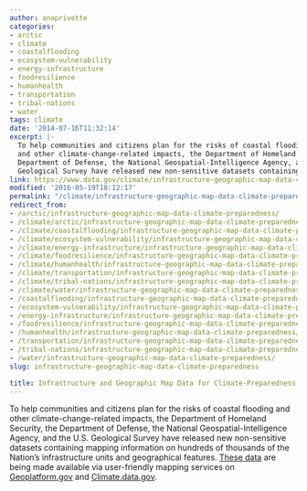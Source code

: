 ```yaml
---
author: anaprivette
categories:
- arctic
- climate
- coastalflooding
- ecosystem-vulnerability
- energy-infrastructure
- foodresilience
- humanhealth
- transportation
- tribal-nations
- water
tags: climate
date: '2014-07-16T11:32:14'
excerpt: |-
  To help communities and citizens plan for the risks of coastal flooding
  and other climate-change-related impacts, the Department of Homeland Security, the
  Department of Defense, the National Geospatial-Intelligence Agency, and the U.S.
  Geological Survey have released new non-sensitive datasets containing…
link: https://www.data.gov/climate/infrastructure-geographic-map-data-climate-preparedness/
modified: '2016-05-19T18:12:17'
permalink: "/climate/infrastructure-geographic-map-data-climate-preparedness/"
redirect_from:
- /arctic/infrastructure-geographic-map-data-climate-preparedness/
- /climate/arctic/infrastructure-geographic-map-data-climate-preparedness/
- /climate/coastalflooding/infrastructure-geographic-map-data-climate-preparedness/
- /climate/ecosystem-vulnerability/infrastructure-geographic-map-data-climate-preparedness/
- /climate/energy-infrastructure/infrastructure-geographic-map-data-climate-preparedness/
- /climate/foodresilience/infrastructure-geographic-map-data-climate-preparedness/
- /climate/humanhealth/infrastructure-geographic-map-data-climate-preparedness/
- /climate/transportation/infrastructure-geographic-map-data-climate-preparedness/
- /climate/tribal-nations/infrastructure-geographic-map-data-climate-preparedness/
- /climate/water/infrastructure-geographic-map-data-climate-preparedness/
- /coastalflooding/infrastructure-geographic-map-data-climate-preparedness/
- /ecosystem-vulnerability/infrastructure-geographic-map-data-climate-preparedness/
- /energy-infrastructure/infrastructure-geographic-map-data-climate-preparedness/
- /foodresilience/infrastructure-geographic-map-data-climate-preparedness/
- /humanhealth/infrastructure-geographic-map-data-climate-preparedness/
- /transportation/infrastructure-geographic-map-data-climate-preparedness/
- /tribal-nations/infrastructure-geographic-map-data-climate-preparedness/
- /water/infrastructure-geographic-map-data-climate-preparedness/
slug: infrastructure-geographic-map-data-climate-preparedness

title: Infrastructure and Geographic Map Data for Climate-Preparedness
---
```


To help communities and citizens plan for the risks of coastal flooding and other climate-change-related impacts, the Department of Homeland Security, the Department of Defense, the National Geospatial-Intelligence Agency, and the U.S. Geological Survey have released new non-sensitive datasets containing mapping information on hundreds of thousands of the Nation’s infrastructure units and geographical features. [These data](http://hsip.geoplatform.gov/arcgis/rest/services/HSIP_Public) are being made available via user-friendly mapping services on [Geoplatform.gov](http://www.geoplatform.gov/) and [Climate.data.gov](/climate).
